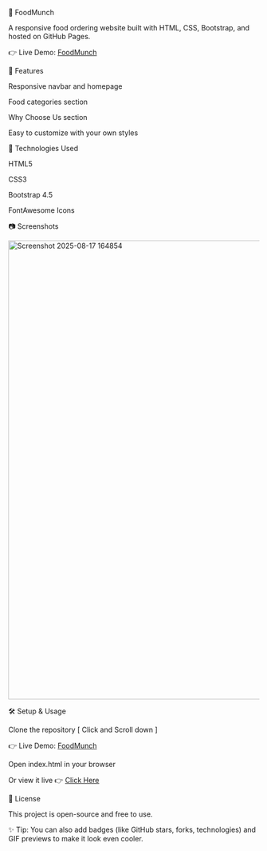🍔 FoodMunch

A responsive food ordering website built with HTML, CSS, Bootstrap, and hosted on GitHub Pages.

👉 Live Demo: [FoodMunch](https://venu207.github.io/FoodMunch/)

📌 Features

Responsive navbar and homepage

Food categories section

Why Choose Us section

Easy to customize with your own styles

🚀 Technologies Used

HTML5

CSS3

Bootstrap 4.5

FontAwesome Icons

📷 Screenshots

<img width="1444" height="918" alt="Screenshot 2025-08-17 164854" src="https://github.com/user-attachments/assets/68cefd98-2c2d-4a1c-969e-78c8f0385f8f" />


🛠️ Setup & Usage

Clone the repository
[ Click and Scroll down ]

👉 Live Demo: [FoodMunch](https://venu207.github.io/FoodMunch/)


Open index.html in your browser

Or view it live 👉 [Click Here](https://venu207.github.io/FoodMunch/)

📄 License

This project is open-source and free to use.

✨ Tip: You can also add badges (like GitHub stars, forks, technologies) and GIF previews to make it look even cooler.

